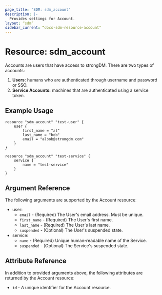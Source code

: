 ```yaml
---
page_title: "SDM: sdm_account"
description: |-
  Provides settings for Account.
layout: “sdm”
sidebar_current: “docs-sdm-resource-account"
---
```

# Resource: sdm_account

Accounts are users that have access to strongDM. There are two types of accounts:
 1. **Users:** humans who are authenticated through username and password or SSO.
 2. **Service Accounts:** machines that are authenticated using a service token.

## Example Usage

```hcl
resource "sdm_account" "test-user" {
    user {
        first_name = "al"
        last_name = "bob"
        email = "albob@strongdm.com"
    }
}

resource "sdm_account" "test-service" {
    service {
        name = "test-service"
    }
}
```

## Argument Reference
The following arguments are supported by the Account resource:
* user:
	* `email` - (Required) The User's email address. Must be unique.
	* `first_name` - (Required) The User's first name.
	* `last_name` - (Required) The User's last name.
	* `suspended` - (Optional) The User's suspended state.
* service:
	* `name` - (Required) Unique human-readable name of the Service.
	* `suspended` - (Optional) The Service's suspended state.

## Attribute Reference
In addition to provided arguments above, the following attributes are returned by the Account resource:
* `id` - A unique identifier for the Account resource.

